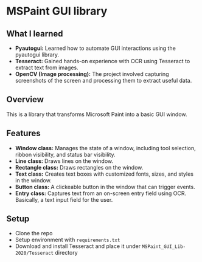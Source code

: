 # MSPaint GUI library

## What I learned
  - **Pyautogui:** Learned how to automate GUI interactions using the pyautogui library.
  - **Tesseract:** Gained hands-on experience with OCR using Tesseract to extract text from images.
  - **OpenCV (Image processing):** The project involved capturing screenshots of the screen and processing them to extract useful data.

## Overview
This is a library that transforms Microsoft Paint into a basic GUI window.

## Features
  - **Window class:** Manages the state of a window, including tool selection, ribbon visibility, and status bar visibility.
  - **Line class:** Draws lines on the window.
  - **Rectangle class:** Draws rectangles on the window.
  - **Text class:** Creates text boxes with customized fonts, sizes, and styles in the window.
  - **Button class:** A clickeable button in the window that can trigger events.
  - **Entry class:** Captures text from an on-screen entry field using OCR. Basically, a text input field for the user.

## Setup
  - Clone the repo
  - Setup environment with `requirements.txt`
  - Download and install Tesseract and place it under `MSPaint_GUI_Lib-2020/Tesseract` directory

